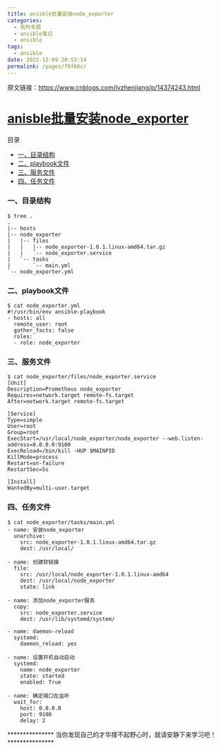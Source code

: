 ```yaml
---
title: anisble批量安装node_exporter
categories: 
  - 系列专题
  - ansible笔记
  - ansible
tags: 
  - ansible
date: 2022-12-09 20:53:14
permalink: /pages/f8f66c/
---
```


原文链接：https://www.cnblogs.com/lvzhenjiang/p/14374243.html

# [anisble批量安装node_exporter](https://www.cnblogs.com/lvzhenjiang/p/14374243.html)

目录

- [一、目录结构](https://www.cnblogs.com/lvzhenjiang/p/14374243.html#一、目录结构)
- [二、playbook文件](https://www.cnblogs.com/lvzhenjiang/p/14374243.html#二、playbook文件)
- [三、服务文件](https://www.cnblogs.com/lvzhenjiang/p/14374243.html#三、服务文件)
- [四、任务文件](https://www.cnblogs.com/lvzhenjiang/p/14374243.html#四、任务文件)

### 一、目录结构

```shell
$ tree .
.
|-- hosts
|-- node_exporter
|   |-- files
|   |   |-- node_exporter-1.0.1.linux-amd64.tar.gz
|   |   `-- node_exporter.service
|   `-- tasks
|       `-- main.yml
`-- node_exporter.yml
```

### 二、playbook文件

```shell
$ cat node_exporter.yml 
#!/usr/bin/env ansible-playbook
- hosts: all
  remote_user: root
  gather_facts: false
  roles:
  - role: node_exporter
```

### 三、服务文件

```shell
$ cat node_exporter/files/node_exporter.service 
[Unit]
Description=Prometheus node_exporter
Requires=network.target remote-fs.target
After=network.target remote-fs.target

[Service]
Type=simple
User=root
Group=root
ExecStart=/usr/local/node_exporter/node_exporter --web.listen-address=0.0.0.0:9100
ExecReload=/bin/kill -HUP $MAINPID
KillMode=process
Restart=on-failure
RestartSec=5s

[Install]
WantedBy=multi-user.target
```

### 四、任务文件

```shell
$ cat node_exporter/tasks/main.yml 
- name: 安装node_exporter
  unarchive: 
    src: node_exporter-1.0.1.linux-amd64.tar.gz
    dest: /usr/local/

- name: 创建软链接
  file:
    src: /usr/local/node_exporter-1.0.1.linux-amd64
    dest: /usr/local/node_exporter
    state: link

- name: 添加node_exporter服务
  copy: 
    src: node_exporter.service
    dest: /usr/lib/systemd/system/

- name: daemon-reload
  systemd: 
    daemon_reload: yes

- name: 设置开机自动启动
  systemd: 
    name: node_exporter
    state: started
    enabled: True

- name: 确定端口在监听
  wait_for:
    host: 0.0.0.0
    port: 9100
    delay: 2
```

*************** 当你发现自己的才华撑不起野心时，就请安静下来学习吧！***************
